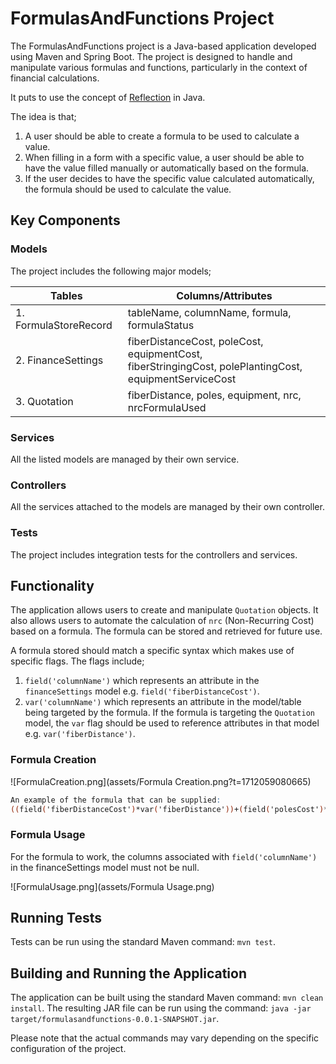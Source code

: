 # FormulasAndFunctions Project

The FormulasAndFunctions project is a Java-based application developed using Maven and Spring Boot.
The project is designed to handle and manipulate various formulas and functions, particularly in the context
of financial calculations.

It puts to use the concept of [Reflection](https://www.oracle.com/technical-resources/articles/java/javareflection.html#:~:text=Reflection%20is%20a%20feature%20in,its%20members%20and%20display%20them.) in Java.

The idea is that;

1. A user should be able to create a formula to be used to calculate a value.
2. When filling in a form with a specific value, a user should be able to have the value filled manually or automatically
   based on the formula.
3. If the user decides to have the specific value calculated automatically, the formula should be used to calculate the value.

## Key Components

### Models

The project includes the following major models;


| **Tables**            | **Columns/Attributes**                                                                                      |
| --------------------- | ----------------------------------------------------------------------------------------------------------- |
| 1. FormulaStoreRecord | tableName, columnName, formula, formulaStatus                                                               |
| 2. FinanceSettings    | fiberDistanceCost, poleCost, equipmentCost,<br />fiberStringingCost, polePlantingCost, equipmentServiceCost |
| 3. Quotation          | fiberDistance, poles, equipment, nrc, nrcFormulaUsed                                                        |

### Services

All the listed models are managed by their own service.

### Controllers

All the services attached to the models are managed by their own controller.

### Tests

The project includes integration tests for the controllers and services.

## Functionality

The application allows users to create and manipulate `Quotation` objects.
It also allows users to automate the calculation of `nrc` (Non-Recurring Cost) based on a formula.
The formula can be stored and retrieved for future use.

A formula stored should match a specific syntax which makes use of specific flags. The flags include;

1. `field('columnName')` which represents an attribute in the `financeSettings` model e.g. `field('fiberDistanceCost')`.
2. `var('columnName')` which represents an attribute in the model/table being targeted by the formula. If the formula is
   targeting the `Quotation` model, the `var` flag should be used to reference attributes in that model e.g. `var('fiberDistance')`.

### Formula Creation

![FormulaCreation.png](assets/Formula Creation.png?t=1712059080665)

```abc
An example of the formula that can be supplied:
((field('fiberDistanceCost')*var('fiberDistance'))+(field('polesCost')*var('poles'))+(field('equipmentCost')*var('equipment')))+((field('fiberStringingCost')*var('fiberDistance'))+(field('polePlantingCost')*var('poles'))+(field('equipmentServiceCost')*var('equipment')))
```

### Formula Usage

For the formula to work, the columns associated with `field('columnName')` in the financeSettings model must not be null.

![FormulaUsage.png](assets/Formula Usage.png)

## Running Tests

Tests can be run using the standard Maven command: `mvn test`.

## Building and Running the Application

The application can be built using the standard Maven command: `mvn clean install`.
The resulting JAR file can be run using the command: `java -jar target/formulasandfunctions-0.0.1-SNAPSHOT.jar`.

Please note that the actual commands may vary depending on the specific configuration of the project.
